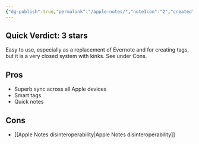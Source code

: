 ```yaml
---
{"dg-publish":true,"permalink":"/apple-notes/","noteIcon":"2","created":"","updated":""}
---
```


## Quick Verdict: 3 stars

Easy to use, especially as a replacement of Evernote and for creating tags, but it is a very closed system with kinks. See under Cons.

## Pros
- Superb sync across all Apple devices
- Smart tags
- Quick notes

## Cons
- [[Apple Notes disinteroperability\|Apple Notes disinteroperability]]